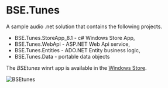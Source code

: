 BSE.Tunes
=========
A sample audio .net solution that contains the following projects. 

- BSE.Tunes.StoreApp_8.1 - c# Windows Store App,
- BSE.Tunes.WebApi - ASP.NET Web Api service,
- BSE.Tunes.Entities - ADO.NET Entity business logic,
- BSE.Tunes.Data - portable data objects

The *BSEtunes* winrt app is available in the [Windows Store](http://apps.microsoft.com/windows/app/bsetunes/385d719f-f272-4995-844d-0113a7257e04).

![BSEtunes](https://cloud.githubusercontent.com/assets/6463194/3687763/1143694e-132d-11e4-9464-a55b7a5c9a6f.jpg)
